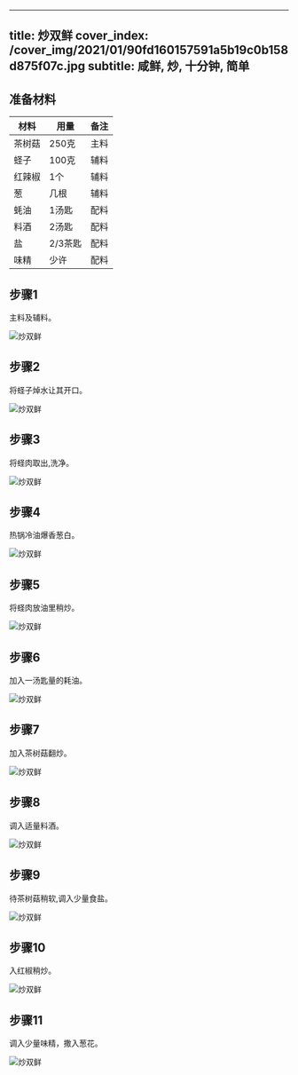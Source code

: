 
---
title: 炒双鲜
cover_index: /cover_img/2021/01/90fd160157591a5b19c0b158d875f07c.jpg
subtitle: 咸鲜, 炒, 十分钟, 简单
---

## 准备材料

| 材料     | 用量 | 备注|
| ------- | ----- | --- |
| 茶树菇 | 250克| 主料 |
| 蛏子 | 100克| 辅料 |
| 红辣椒 | 1个| 辅料 |
| 葱 | 几根| 辅料 |
| 蚝油 | 1汤匙| 配料 |
| 料酒 | 2汤匙| 配料 |
| 盐 | 2/3茶匙| 配料 |
| 味精 | 少许| 配料 |

## 步骤1

主料及辅料。

![炒双鲜](https://i8.meishichina.com/attachment/recipe/201010/201010091420065.jpg?x-oss-process=style/p320) 

## 步骤2

将蛏子焯水让其开口。

![炒双鲜](https://i8.meishichina.com/attachment/recipe/201010/201010091421401.jpg?x-oss-process=style/p320) 

## 步骤3

将蛏肉取出,洗净。

![炒双鲜](https://i8.meishichina.com/attachment/recipe/201010/201010091422134.jpg?x-oss-process=style/p320) 

## 步骤4

热锅冷油爆香葱白。

![炒双鲜](https://i8.meishichina.com/attachment/recipe/201010/201010091422358.jpg?x-oss-process=style/p320) 

## 步骤5

将蛏肉放油里稍炒。

![炒双鲜](https://i8.meishichina.com/attachment/recipe/201010/201010091423035.jpg?x-oss-process=style/p320) 

## 步骤6

加入一汤匙量的耗油。

![炒双鲜](https://i8.meishichina.com/attachment/recipe/201010/201010091423442.jpg?x-oss-process=style/p320) 

## 步骤7

加入茶树菇翻炒。

![炒双鲜](https://i8.meishichina.com/attachment/recipe/201010/201010091424158.jpg?x-oss-process=style/p320) 

## 步骤8

调入适量料酒。

![炒双鲜](https://i8.meishichina.com/attachment/recipe/201010/201010091424578.jpg?x-oss-process=style/p320) 

## 步骤9

待茶树菇稍软,调入少量食盐。

![炒双鲜](https://i8.meishichina.com/attachment/recipe/201010/201010091425337.jpg?x-oss-process=style/p320) 

## 步骤10

入红椒稍炒。

![炒双鲜](https://i8.meishichina.com/attachment/recipe/201010/201010091427004.jpg?x-oss-process=style/p320) 

## 步骤11

调入少量味精，撒入葱花。

![炒双鲜](https://i8.meishichina.com/attachment/recipe/201010/201010091427343.jpg?x-oss-process=style/p320) 

